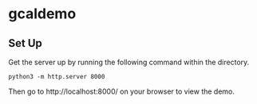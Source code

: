 # gcaldemo

## Set Up
Get the server up by running the following command within the directory.
```
python3 -m http.server 8000
```
Then go to http://localhost:8000/ on your browser to view the demo.
